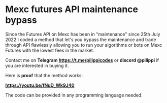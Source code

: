 # Mexc futures API maintenance bypass

Since the Futures API on Mexc has been in "maintenance" since 25th July 2022 I coded a method that let's you bypass the maintenance and trade through API flawlessly allowing you to run your algorithms or bots on Mexc Futures with the lowest fees in the market.

Contact me on **Telegram https://t.me/pilippicodes** or **discord @pilippi** if you are interested in buying it.

Here is **proof** that the method works:

**https://youtu.be/fNuD_Wk9J40**

The code can be provided in any programming language needed.

